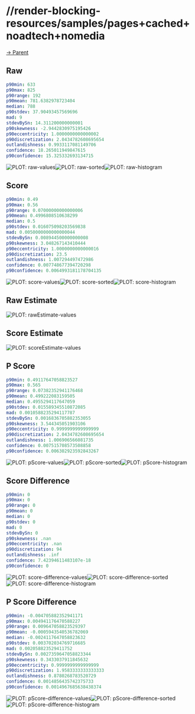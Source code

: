 
# //render-blocking-resources/samples/pages+cached+noadtech+nomedia

[→ Parent](../..)


## Raw


```yaml
p90min: 633
p90max: 825
p90range: 192
p90mean: 781.6382978723404
median: 788
p90stdev: 37.90493457569696
mad: 9
stdevBySn: 14.311200000000001
p90skewness: -2.9442830975195426
p90eccentricity: 1.0000000000000002
p90discretization: 2.0434782608695654
outlandishness: 0.9933117081149706
confidence: 18.265011949847615
p90confidence: 15.325332693134715

```

![PLOT: raw-values](./raw/values.svg)![PLOT: raw-sorted](./raw/sorted.svg)![PLOT: raw-histogram](./raw/histogram.svg)
## Score


```yaml
p90min: 0.49
p90max: 0.56
p90range: 0.07000000000000006
p90mean: 0.4996808510638299
median: 0.5
p90stdev: 0.016075098203569838
mad: 0.0050000000000000044
stdevBySn: 0.008944500000000008
p90skewness: 3.048267143410444
p90eccentricity: 1.0000000000000016
p90discretization: 23.5
outlandishness: 1.007294497472986
confidence: 0.007748677394720298
p90confidence: 0.0064993181178704135

```

![PLOT: score-values](./score/values.svg)![PLOT: score-sorted](./score/sorted.svg)![PLOT: score-histogram](./score/histogram.svg)
## Raw Estimate

![PLOT: rawEstimate-values](./rawEstimate/values.svg)
## Score Estimate

![PLOT: scoreEstimate-values](./scoreEstimate/values.svg)
## P Score


```yaml
p90min: 0.49117647058823527
p90max: 0.565
p90range: 0.07382352941176468
p90mean: 0.499222083159505
median: 0.4955294117647059
p90stdev: 0.015589345510872085
mad: 0.0010588235294117787
stdevBySn: 0.0016836705882353055
p90skewness: 3.544345051903106
p90eccentricity: 0.9999999999999999
p90discretization: 2.0434782608695654
outlandishness: 1.006906566081735
confidence: 0.007515708573508858
p90confidence: 0.006302923592843267

```

![PLOT: pScore-values](./pScore/values.svg)![PLOT: pScore-sorted](./pScore/sorted.svg)![PLOT: pScore-histogram](./pScore/histogram.svg)
## Score Difference


```yaml
p90min: 0
p90max: 0
p90range: 0
p90mean: 0
median: 0
p90stdev: 0
mad: 0
stdevBySn: 0
p90skewness: .nan
p90eccentricity: .nan
p90discretization: 94
outlandishness: .inf
confidence: 7.42394611483107e-18
p90confidence: 0

```

![PLOT: score-difference-values](./score-difference/values.svg)![PLOT: score-difference-sorted](./score-difference/sorted.svg)![PLOT: score-difference-histogram](./score-difference/histogram.svg)
## P Score Difference


```yaml
p90min: -0.004705882352941171
p90max: 0.004941176470588227
p90range: 0.009647058823529397
p90mean: -0.0005943540536782069
median: -0.0024117647058823632
p90stdev: 0.003702034769716685
mad: 0.002058823529411752
stdevBySn: 0.0027359647058823344
p90skewness: 0.3433037911845632
p90eccentricity: 0.9999999999999999
p90discretization: 1.9583333333333333
outlandishness: 0.8780268783520729
confidence: 0.0014856435742375733
p90confidence: 0.0014967685638438374

```

![PLOT: pScore-difference-values](./pScore-difference/values.svg)![PLOT: pScore-difference-sorted](./pScore-difference/sorted.svg)![PLOT: pScore-difference-histogram](./pScore-difference/histogram.svg)